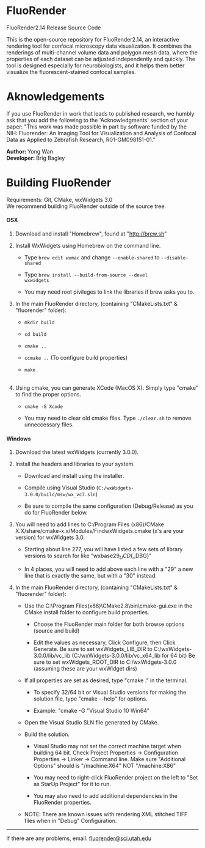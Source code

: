 FluoRender
========

FluoRender2.14 Release Source Code

This is the open-source repository for FluoRender2.14, an interactive rendering tool for confocal microscopy data visualization. It combines the renderings of multi-channel volume data and polygon mesh data, where the properties of each dataset can be adjusted independently and quickly. The tool is designed especially for neurobiologists, and it helps them better visualize the fluorescent-stained confocal samples.

Aknowledgements
========
If you use FluoRender in work that leads to published research, we humbly ask that you add the following to the 'Acknowledgments' section of your paper: 
"This work was made possible in part by software funded by the NIH: Fluorender: An Imaging Tool for Visualization and Analysis of Confocal Data as Applied to Zebrafish Research, R01-GM098151-01."

<strong>Author: </strong> Yong Wan<br/>
<strong>Developer: </strong> Brig Bagley<br/>

Building FluoRender
========
Requirements: Git, CMake, wxWidgets 3.0<br/>
We recommend building FluoRender outside of the source tree. <br/>

<h4>OSX</h4> 

1) Download and install "Homebrew", found at "http://brew.sh"

2) Install WxWidgets using Homebrew on the command line.

   * Type <code>brew edit wxmac</code> and change <code>--enable-shared</code> to <code>--disable-shared</code><br/>
  
   * Type <code>brew install --build-from-source --devel wxwidgets</code><br/>

   * You may need root pivileges to link the libraries if brew asks you to.<br/>

3) In the main FluoRender directory, (containing "CMakeLists.txt" & "fluorender" folder):
   
   * <code>mkdir build</code><br/>
   
   * <code>cd build</code><br/>

   * <code>cmake ..</code><br/>

   * <code>ccmake ..</code> (To configure build properties)<br/>

   * <code>make</code><br/><br/>

4) Using cmake, you can generate XCode (MacOS X). Simply type "cmake" to find the proper options.

   * <code>cmake -G Xcode</code><br/>

   * You may need to clear old cmake files. Type <code>./clear.sh</code> to remove unneccessary files.<br/> 

<h4>Windows</h4>

1) Download the latest wxWidgets (currently 3.0.0).

2) Install the headers and libraries to your system.

    * Download and install using the installer.

    * Compile using Visual Studio (<code>C:/wxWidgets-3.0.0/build/msw/wx_vc7.sln</code>)

    * Be sure to compile the same configuration (Debug/Release) as you do for FluoRender below.

3) You will need to add lines to C:/Program Files (x86)/CMake X.X/share/cmake-x.x/Modules/FindwxWidgets.cmake (x's are your version) 
    for wxWidgets 3.0.

    * Starting about line 277, you will have listed a few sets of library versions to search for like "wxbase29${_UCD}${_DBG}"

    * In 4 places, you will need to add above each line with a "29" a new line that is exactly the same, but with a "30" instead.

4) In the main FluoRender directory, (containing "CMakeLists.txt" & "fluorender" folder):

    * Use the C:\Program Files(x86)\CMake2.8\bin\cmake-gui.exe in the CMake install folder to configure build properties.

         - Choose the FluoRender main folder for both browse options (source and build)

         - Edit the values as necessary, Click Configure, then Click Generate.
              Be sure to set wxWidgets_LIB_DIR to C:/wxWidgets-3.0.0/lib/vc_lib (C:/wxWidgets-3.0.0/lib/vc_x64_lib for 64 bit)
              Be sure to set wxWidgets_ROOT_DIR to C:/wxWidgets-3.0.0 (assuming these are your wxWidget dirs)<br/>

    * If all properties are set as desired, type "cmake ." in the terminal. 

	     - To specify 32/64 bit or Visual Studio versions for making the solution file, type "cmake --help" for options.

		 - Example: "cmake -G "Visual Studio 10 Win64"

    * Open the Visual Studio SLN file generated by CMake.

    * Build the solution.<br/>
	   
	     - Visual Studio may not set the correct machine target when building 64 bit.
		   Check Project Properties -> Configuration Properties -> Linker -> Command line.
		   Make sure "Additional Options" should is "/machine:X64" NOT "/machine:X86"

         - You may need to right-click FluoRender project on the left to "Set as StarUp Project" for it to run.

         - You may also need to add additional dependencies in the FluoRender properties.
    
    * NOTE: There are known issues with rendering XML stitched TIFF files when in "Debug" Configuration.


--------------------------------------------------------------------------------------------------

If there are any problems, email: fluorender@sci.utah.edu
